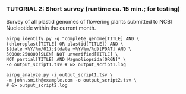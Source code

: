 ### TUTORIAL 2: Short survey (runtime ca. 15 min.; for testing)
Survey of all plastid genomes of flowering plants submitted to NCBI Nucleotide within the current month.
```
airpg_identify.py -q "complete genome[TITLE] AND \
(chloroplast[TITLE] OR plastid[TITLE]) AND \
$(date +%Y/%m/01):$(date +%Y/%m/%d)[PDAT] AND \
50000:250000[SLEN] NOT unverified[TITLE] \
NOT partial[TITLE] AND Magnoliopsida[ORGN]" \
-o output_script1.tsv # &> output_script1.log

airpg_analyze.py -i output_script1.tsv \
-m john.smith@example.com -o output_script2.tsv \
# &> output_script2.log
```
